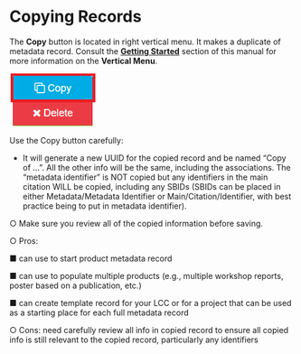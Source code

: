 # Copying Records

The **Copy** button is located in right vertical menu. It makes a duplicate of metadata record. Consult the [**Getting Started**](/getting-started.md) section of this manual for more information on the **Vertical Menu**.

![](/assets/copy_button.png)

Use the Copy button carefully:

* It will generate a new UUID for the copied record and be named “Copy of …”. All the other info will be the same, including the associations. The “metadata identifier” is NOT copied but any identifiers in the main citation WILL be copied, including any SBIDs \(SBIDs can be placed in either Metadata/Metadata Identifier or Main/Citation/Identifier, with best practice being to put in metadata identifier\).

○    Make sure you review all of the copied information before saving.

○    Pros:

■    can use to start product metadata record

■    can use to populate multiple products \(e.g., multiple workshop reports, poster based on a publication, etc.\)

■    can create template record for your LCC or for a project that can be used as a starting place for each full metadata record

○    Cons:  need carefully review all info in copied record to ensure all copied info is still relevant to the copied record, particularly any identifiers


